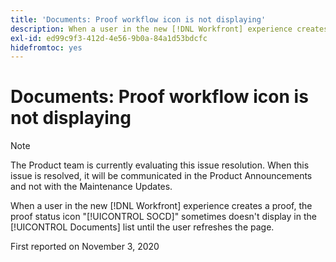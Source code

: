 ```yaml
---
title: 'Documents: Proof workflow icon is not displaying'
description: When a user in the new [!DNL Workfront] experience creates a proof, the proof status icon "SOCD" sometimes doesn't display in the Documents list until the user refreshes the page.
exl-id: ed99c9f3-412d-4e56-9b0a-84a1d53bdcfc
hidefromtoc: yes
---
```

# Documents: Proof workflow icon is not displaying

<!--Converted to story-->

>[!NOTE]
>
>The Product team is currently evaluating this issue resolution. When this issue is resolved, it will be communicated in the Product Announcements and not with the Maintenance Updates.

When a user in the new [!DNL Workfront] experience creates a proof, the proof status icon "[!UICONTROL SOCD]" sometimes doesn't display in the [!UICONTROL Documents] list until the user refreshes the page.

First reported on November 3, 2020
